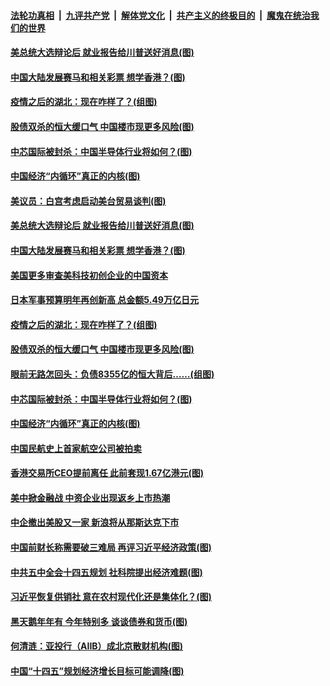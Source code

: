 

####  [法轮功真相](../../../../basic/blob/master/README.md?t=10010902) &nbsp;|&nbsp; [九评共产党](../../../../9ping.md/blob/master/README.md?t=10010902) &nbsp;|&nbsp; [解体党文化](../../../../jtdwh.md/blob/master/README.md?t=10010902)  &nbsp;|&nbsp; [共产主义的终极目的](../../../../gczydzjmd.md/blob/master/README.md?t=10010902) &nbsp;|&nbsp; [魔鬼在统治我们的世界](../../../../mgztzwmdsj.md/blob/master/README.md?t=10010902) 

#### [美总统大选辩论后 就业报告给川普送好消息(图)](../pages/p5/947783.md?t=10010902) 

#### [中国大陆发展赛马和相关彩票 想学香港？(图)](../pages/p5/947776.md?t=10010902) 

#### [疫情之后的湖北：现在咋样了？(组图)](../pages/p5/947727.md?t=10010902) 

#### [股债双杀的恒大缓口气 中国楼市现更多风险(图)](../pages/p5/947686.md?t=10010902) 

#### [中芯国际被封杀：中国半导体行业将如何？(图)](../pages/p5/947719.md?t=10010902) 

#### [中国经济“内循环”真正的内核(图)](../pages/p5/947694.md?t=10010902) 

#### [美议员：白宫考虑启动美台贸易谈判(图)](../pages/p5/947814.md?t=10010902) 

#### [美总统大选辩论后 就业报告给川普送好消息(图)](../pages/p5/947783.md?t=10010902) 

#### [中国大陆发展赛马和相关彩票 想学香港？(图)](../pages/p5/947776.md?t=10010902) 

#### [美国更多审查美科技初创企业的中国资本](../pages/p5/947773.md?t=10010902) 

#### [日本军事预算明年再创新高 总金额5.49万亿日元](../pages/p5/947772.md?t=10010902) 

#### [疫情之后的湖北：现在咋样了？(组图)](../pages/p5/947727.md?t=10010902) 

#### [股债双杀的恒大缓口气 中国楼市现更多风险(图)](../pages/p5/947686.md?t=10010902) 

#### [眼前无路怎回头：负债8355亿的恒大背后……(组图)](../pages/p5/947725.md?t=10010902) 

#### [中芯国际被封杀：中国半导体行业将如何？(图)](../pages/p5/947719.md?t=10010902) 

#### [中国经济“内循环”真正的内核(图)](../pages/p5/947694.md?t=10010902) 

#### [中国民航史上首家航空公司被拍卖](../pages/p5/947683.md?t=10010902) 

#### [香港交易所CEO提前离任 此前套现1.67亿港元(图)](../pages/p5/947679.md?t=10010902) 

#### [美中掀金融战 中资企业出现返乡上市热潮](../pages/p5/947673.md?t=10010902) 

#### [中企撤出美股又一家 新浪将从那斯达克下市](../pages/p5/947670.md?t=10010902) 

#### [中国前财长称需要破三难局 再评习近平经济政策(图)](../pages/p5/947593.md?t=10010902) 

#### [中共五中全会十四五规划 社科院提出经济难题(图)](../pages/p5/947596.md?t=10010902) 

#### [习近平恢复供销社 意在农村现代化还是集体化？(图)](../pages/p5/947607.md?t=10010902) 

#### [黑天鹅年年有 今年特别多 谈谈债券和货币(图)](../pages/p5/947601.md?t=10010902) 

#### [何清涟：亚投行（AIIB）成北京散财机构(图)](../pages/p5/947615.md?t=10010902) 

#### [中国“十四五”规划经济增长目标可能调降(图)](../pages/p5/947609.md?t=10010902) 

